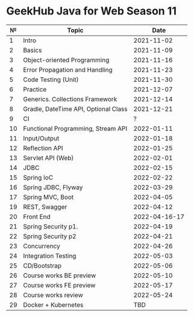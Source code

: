 # GeekHub Java for Web Season 11

|№|Topic|Date|
|---|---|---|
|1|Intro| 2021-11-02|
|2|Basics|2021-11-09|
|3|Object-oriented Programming|2021-11-16|
|4|Error Propagation and Handling|2021-11-23|
|5|Code Testing (Unit)|2021-11-30|
|6|Practice|2021-12-07|
|7|Generics. Collections Framework|2021-12-14|
|8|Gradle, DateTime API, Optional Class|2021-12-21|
|9|CI|?| 
|10|Functional Programming, Stream API|2022-01-11|
|11|Input/Output|2022-01-18|
|12|Reflection API|2022-01-25|
|13|Servlet API (Web)|2022-02-01|
|14|JDBC|2022-02-15|
|15|Spring IoC|2022-02-22|
|16|Spring JDBC, Flyway|2022-03-29|
|17|Spring MVC, Boot|2022-04-05|
|19|REST, Swagger|2022-04-12|
|20|Front End|2022-04-16-17|
|21|Spring Security p1.|2022-04-19|
|22|Spring Security p2|2022-04-21|
|23|Concurrency|2022-04-26|
|24|Integration Testing|2022-05-03|
|25|CD/Bootstrap|2022-05-06|
|26|Course works BE preview|2022-05-10|
|27|Course works FE preview|2022-05-17|
|28|Course works review|2022-05-24|
|29|Docker + Kubernetes|TBD|

